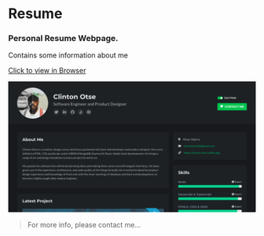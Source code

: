 # Resume

### Personal Resume Webpage.

Contains some information about me 

<a href="https://clinton-otse-cv.netlify.app/">Click to view in Browser</a>


![Clinton Otse Resume Web Page](./screen.png)

> For more info, please contact me... 
